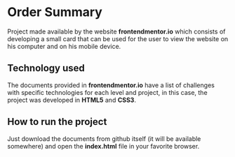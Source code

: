 # Order Summary
Project made available by the website **frontendmentor.io** which consists of developing a small card that can be used for the user to view the website on his computer and on his mobile device.
## Technology used
The documents provided in **frontendmentor.io** have a list of challenges with specific technologies for each level and project, in this case, the project was developed in **HTML5** and **CSS3**.
## How to run the project
Just download the documents from github itself (it will be available somewhere) and open the **index.html** file in your favorite browser.
